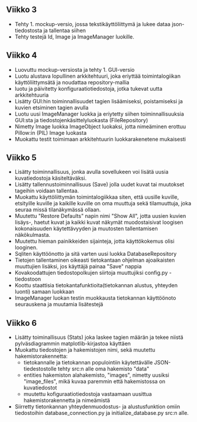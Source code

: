 ## Viikko 3
- Tehty 1. mockup-versio, jossa tekstikäyttöliittymä ja lukee dataa json-tiedostosta ja tallentaa siihen
- Tehty testejä Id, Image ja ImageManager luokille.
## Viikko 4
- Luovuttu mockup-versiosta ja tehty 1. GUI-versio
- Luotu alustava lopullinen arkkitehtuuri, joka eriyttää toimintalogiikan käyttöliittymsätä ja noudattaa repository-mallia
- luotu ja päivitetty konfiguraatiotiedostoja, jotka tukevat uutta arkkitehtuuria
- Lisätty GUI:hin toiminnallisuudet tagien lisäämiseksi, poistamiseksi ja kuvien etsiminen tagien avulla
- Luotu uusi ImageManager luokka ja eriytetty siihen toiminnallisuuksia GUI:sta ja tiedostojenkäsittelyluokasta (FileRepository)
- Nimetty Image luokka ImageObject luokaksi, jotta nimeäminen erottuu Pillow:in (PIL) Image luokasta 
- Muokattu testit toimimaan arkkitehtuurin luokkarakenetene mukaisesti
## Viikko 5
- Lisätty toiminnallisuus, jonka avulla sovellukeen voi lisätä uusia kuvatiedostoja käsiteltäväksi.
- Lisätty tallennustoiminnallisuus (Save) jolla uudet kuvat tai muutokset tageihin voidaan tallentaa.
- Muokattu käyttöliittymän toimintalogiikkaa siten, että uusille kuville, etsityille kuville ja kaikille kuville on oma muuttuja sekä tilamuuttuja, joka seuraa missä tilanäkymässä ollaan.
- Muutettu "Restore Defaults" napin nimi "Show All", jotta uusien kuvien lisäys-, haetut kuvat ja kaikki kuvat näkymät muodostaisivat loogisen kokonaisuuden käytettävyyden ja muutosten tallentamisen näkökulmasta.
- Muutettu hieman painikkeiden sijainteja, jotta käyttökokemus olisi looginen. 
- Sqliten käyttöönotto ja sitä varten uusi luokka DatabaseRepository
- Tietojen tallentaminen oikeasti tietokantaan ohjelman ajoaikaisten muuttujien lisäksi, jos käyttäjä painaa "Save" nappia
- Kovakoodattujen tiedostopolkujen siirtoja muuttujiksi config.py -tiedostoon 
- Koottu staattisia tietokantafunktioita(tietokannan alustus, yhteyden luonti) samaan luokkaan
- ImageManager luokan testin muokkausta tietokannan käyttöönoto seurauskena ja muutamia lisätestejä
## Viikko 6
- Lisätty toiminallisuus (Stats) joka laskee tagien määrän ja tekee niistä pylväsdiagrammin matplotlib-kirjastoa käyttäen
- Muokattu tiedostojen ja hakemistojen nimi, sekä muutettu hakemistorakennetta:
  - tietokannalle ja tietokannan populointiin käytettävälle JSON-tiedestostolle tehty src:n alle oma hakemisto "data"
  - entities hakemiston alahakemisto, "images", nimetty uusiksi "image_files", mikä kuvaa paremmin että hakemistossa on kuvatiedostot
  - muutettu kofiguraatiotiedostoja vastaamaan uusittua hakemistorakennetta ja nimeämistä
- Siirretty tietonkannan yhteydenmuodostus- ja alustusfunktion omiin tiedostoihin database_connection.py ja initialize_database.py src:n alle.


